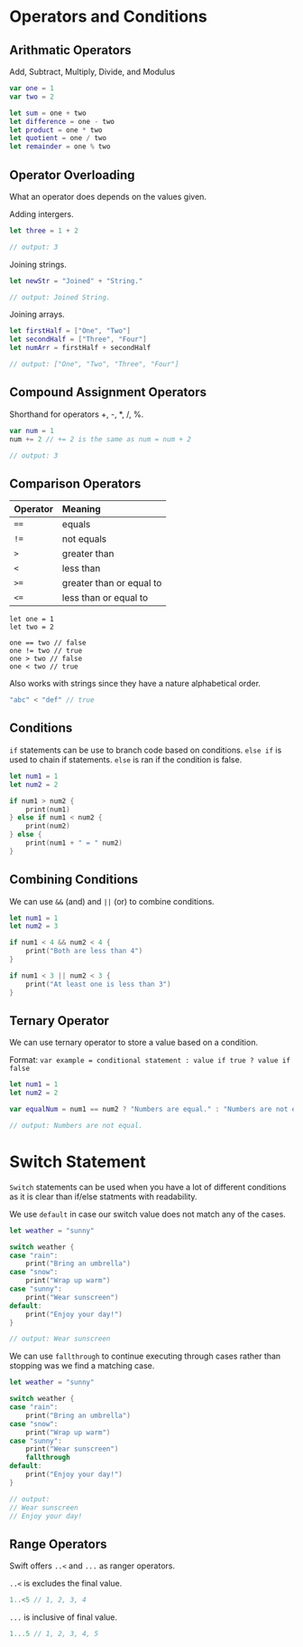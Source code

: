 # Operators and Conditions

## Arithmatic Operators

Add, Subtract, Multiply, Divide, and Modulus

``` swift
var one = 1
var two = 2

let sum = one + two
let difference = one - two
let product = one * two
let quotient = one / two
let remainder = one % two
```

## Operator Overloading

What an operator does depends on the values given.

Adding intergers.
``` swift
let three = 1 + 2

// output: 3
```

Joining strings.
``` swift
let newStr = "Joined" + "String."

// output: Joined String.
```

Joining arrays.
``` swift
let firstHalf = ["One", "Two"]
let secondHalf = ["Three", "Four"]
let numArr = firstHalf + secondHalf

// output: ["One", "Two", "Three", "Four"]
```

## Compound Assignment Operators

Shorthand for operators +, -, *, /, %.

``` swift
var num = 1
num += 2 // += 2 is the same as num = num + 2

// output: 3
```

## Comparison Operators

| Operator | Meaning                  |
| :------- | :----------------------- | 
| `==`     | equals                   |
| `!=`     | not equals               |
| `>`      | greater than             |
| `<`      | less than                |
| `>=`     | greater than or equal to |
| `<=`     | less than or equal to    |
```
let one = 1
let two = 2

one == two // false
one != two // true
one > two // false
one < two // true
```

Also works with strings since they have a nature alphabetical order.
``` swift
"abc" < "def" // true
```

## Conditions

`if` statements can be use to branch code based on conditions.
`else if` is used to chain if statements.
`else` is ran if the condition is false.

``` swift
let num1 = 1
let num2 = 2

if num1 > num2 {
    print(num1)
} else if num1 < num2 {
    print(num2)
} else {
    print(num1 + " = " num2)
}
```

## Combining Conditions

We can use `&&` (and) and `||` (or) to combine conditions.

``` swift
let num1 = 1
let num2 = 3

if num1 < 4 && num2 < 4 {
    print("Both are less than 4")
} 

if num1 < 3 || num2 < 3 {
    print("At least one is less than 3")
}
```

## Ternary Operator

We can use ternary operator to store a value based on a condition.

Format:
`var example = conditional statement : value if true ? value if false`

``` swift
let num1 = 1
let num2 = 2

var equalNum = num1 == num2 ? "Numbers are equal." : "Numbers are not equal."

// output: Numbers are not equal.
```

# Switch Statement

`Switch` statements can be used when you have a lot of different conditions as it is clear than if/else statments with readability.

We use `default` in case our switch value does not match any of the cases.

``` swift
let weather = "sunny"

switch weather {
case "rain":
    print("Bring an umbrella")
case "snow":
    print("Wrap up warm")
case "sunny":
    print("Wear sunscreen")
default:
    print("Enjoy your day!")
}

// output: Wear sunscreen
```

We can use `fallthrough` to continue executing through cases rather than stopping was we find a matching case. 

``` swift
let weather = "sunny"

switch weather {
case "rain":
    print("Bring an umbrella")
case "snow":
    print("Wrap up warm")
case "sunny":
    print("Wear sunscreen")
    fallthrough
default:
    print("Enjoy your day!")
}

// output: 
// Wear sunscreen
// Enjoy your day!
```

## Range Operators

Swift offers `..<` and `...` as ranger operators.

`..<` is excludes the final value. 
``` swift
1..<5 // 1, 2, 3, 4
```

`...` is inclusive of final value. 
``` swift
1...5 // 1, 2, 3, 4, 5
```